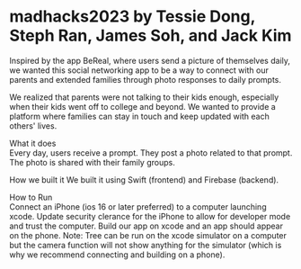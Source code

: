 # madhacks2023 by Tessie Dong, Steph Ran, James Soh, and Jack Kim

Inspired by the app BeReal, where users send a picture of themselves daily, we wanted this social networking app to be a way to connect with our parents and extended families through photo responses to daily prompts.

We realized that parents were not talking to their kids enough, especially when their kids went off to college and beyond. We wanted to provide a platform where families can stay in touch and keep updated with each others' lives.

What it does   
Every day, users receive a prompt. They post a photo related to that prompt. The photo is shared with their family groups.

How we built it
We built it using Swift (frontend) and Firebase (backend).

How to Run      
Connect an iPhone (ios 16 or later preferred) to a computer launching xcode. Update security clerance for the iPhone to allow for developer mode and trust the computer. Build our app on xcode and an app should appear on the phone. 
Note: Tree can be run on the xcode simulator on a computer but the camera function will not show anything for the simulator (which is why we recommend connecting and building on a phone). 

